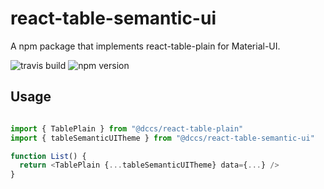 # react-table-semantic-ui

A npm package that implements react-table-plain for Material-UI.

![travis build](https://img.shields.io/travis/DCCS-IT-Business-Solutions/react-table-semantic-ui.svg?style=flat-square)
![npm version](https://img.shields.io/npm/v/@dccs/react-table-semantic-ui.svg?style=flat-square)

## Usage

```javascript

import { TablePlain } from "@dccs/react-table-plain"
import { tableSemanticUITheme } from "@dccs/react-table-semantic-ui"

function List() {
  return <TablePlain {...tableSemanticUITheme} data={...} />
}

```
